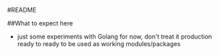 #README

##What to expect here

* just some experiments with Golang for now, don't treat it production ready to ready to be used as working modules/packages

